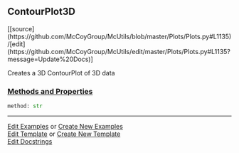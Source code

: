 ## <a id="McUtils.Plots.Plots.ContourPlot3D">ContourPlot3D</a> 
<div class="docs-source-link" markdown="1">
[[source](https://github.com/McCoyGroup/McUtils/blob/master/Plots/Plots.py#L1135)/[edit](https://github.com/McCoyGroup/McUtils/edit/master/Plots/Plots.py#L1135?message=Update%20Docs)]
</div>

Creates a 3D ContourPlot of 3D data

<div class="collapsible-section">
 <div class="collapsible-section collapsible-section-header" markdown="1">
 
### <a class="collapse-link" data-toggle="collapse" href="#methods">Methods and Properties</a> <a class="float-right" data-toggle="collapse" href="#methods"><i class="fa fa-chevron-down"></i></a>

 </div>
 <div class="collapsible-section collapsible-section-body collapse" id="methods" markdown="1">

```python
method: str
```


 </div>
</div>




___

[Edit Examples](https://github.com/McCoyGroup/McUtils/edit/gh-pages/ci/examples/McUtils/Plots/Plots/ContourPlot3D.md) or 
[Create New Examples](https://github.com/McCoyGroup/McUtils/new/gh-pages/?filename=ci/examples/McUtils/Plots/Plots/ContourPlot3D.md) <br/>
[Edit Template](https://github.com/McCoyGroup/McUtils/edit/gh-pages/ci/docs/McUtils/Plots/Plots/ContourPlot3D.md) or 
[Create New Template](https://github.com/McCoyGroup/McUtils/new/gh-pages/?filename=ci/docs/templates/McUtils/Plots/Plots/ContourPlot3D.md) <br/>
[Edit Docstrings](https://github.com/McCoyGroup/McUtils/edit/master/Plots/Plots.py#L1135?message=Update%20Docs)